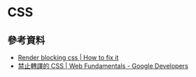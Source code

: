 # CSS

## 參考資料
* [Render blocking css | How to fix it](https://varvy.com/pagespeed/render-blocking-css.html)
* [禁止轉譯的 CSS | Web Fundamentals - Google Developers](https://developers.google.com/web/fundamentals/performance/critical-rendering-path/render-blocking-css)